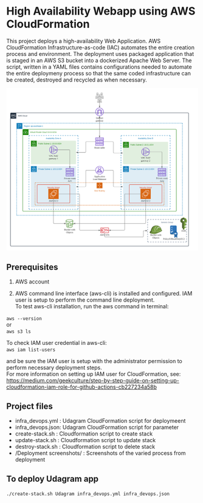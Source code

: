 # High Availability Webapp using AWS CloudFormation


This project deploys a high-availability Web Application. 
AWS CloudFormation Infrastructure-as-code (IAC) automates the entire creation process and environment. The deployment uses packaged application that is staged in an AWS S3 bucket into a dockerized Apache Web Server. The script, written in a YAML files contains configurations needed to automate the entire deploymeny process so that the same coded infrastructure can be created, destroyed and recycled as when necessary.

![img-1](high_availability_webapp_infra_diagram.png)

## Prerequisites

1. AWS account

2. AWS command line interface (aws-cli) is installed and configured. IAM user is setup to perform the command line deployment. <br />
To test aws-cli installation, run the aws command in terminal:<br />

`aws --version`<br />
or <br />
`aws s3 ls`<br />

To check IAM user credential in aws-cli:<br />
`aws iam list-users`

and be sure the IAM user is setup with the administrator permission to perform necessary deployment steps. <br />
For more information on setting up IAM user for CloudFormation, see: <br />
https://medium.com/geekculture/step-by-step-guide-on-setting-up-cloudformation-iam-role-for-github-actions-cb227234a58b

## Project files
* infra_devops.yml : Udagram CloudFormation script for deploymeent
* infra_devops.json: Udagram CloudFormation script for parameter
* create-stack.sh : Cloudformation script to create stack 
* update-stack.sh : Cloudformation script to update stack 
* destroy-stack.sh : Cloudformation script to delete stack 
* /Deployment screenshots/ : Screenshots of the varied process from deployment


## To deploy Udagram app

`./create-stack.sh Udagram infra_devops.yml infra_devops.json`
